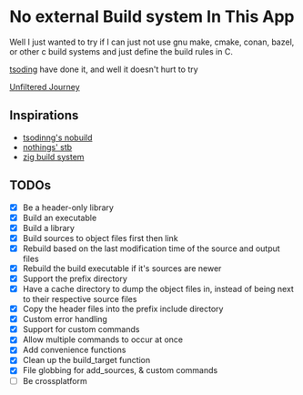 # No external Build system In This App

Well I just wanted to try if I can just not use gnu make, cmake, conan, bazel,
or other c build systems and just define the build rules in C.

[tsoding](https://github.com/tsoding) have done it, and well it doesn't hurt to
try

[Unfiltered Journey](https://www.youtube.com/watch?v=3WnfNWqSwLg&list=PLtBi6iGOJtqg4Aimt-C-vYChz6_boprmp&pp=gAQBiAQB)

## Inspirations
-   [tsodinng's nobuild](https://github.com/tsoding/nobuild)
-   [nothings' stb](https://github.com/nothings/stb)
-   [zig build system](https://ziglang.org/learn/build-system/)

## TODOs

-   [x] Be a header-only library
-   [x] Build an executable
-   [x] Build a library
-   [x] Build sources to object files first then link
-   [x] Rebuild based on the last modification time of the source and output
        files
-   [x] Rebuild the build executable if it's sources are newer
-   [x] Support the prefix directory
-   [x] Have a cache directory to dump the object files in, instead of being
        next to their respective source files
-   [x] Copy the header files into the prefix include directory
-   [x] Custom error handling
-   [x] Support for custom commands
-   [x] Allow multiple commands to occur at once
-   [x] Add convenience functions
-   [x] Clean up the build_target function
-   [x] File globbing for add_sources, & custom commands
-   [ ] Be crossplatform
